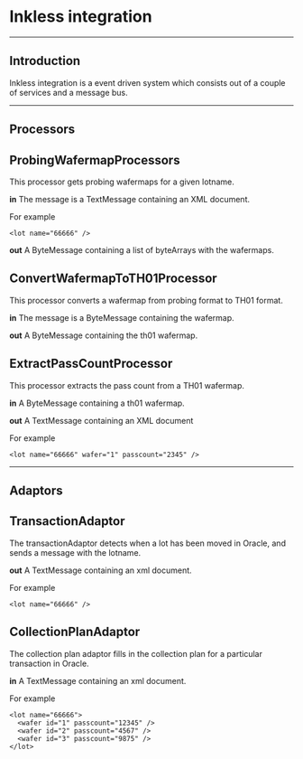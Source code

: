 
Inkless integration
===================

------------
Introduction
------------

Inkless integration is a event driven system which consists out of a couple of services and a message bus.

----------
Processors
----------

ProbingWafermapProcessors
-------------------------
This processor gets probing wafermaps for a given lotname.

**in**
The message is a TextMessage containing an XML document.

For example

    <lot name="66666" />

**out**
A ByteMessage containing a list of byteArrays with the wafermaps.


ConvertWafermapToTH01Processor
------------------------------
This processor converts a wafermap from probing format to TH01 format.

**in**
The message is a ByteMessage containing the wafermap.

**out**
A ByteMessage containing the th01 wafermap.

ExtractPassCountProcessor
-------------------------
This processor extracts the pass count from a TH01 wafermap.

**in**
A ByteMessage containing a th01 wafermap.

**out**
A TextMessage containing an XML document

For example

    <lot name="66666" wafer="1" passcount="2345" />


--------
Adaptors
--------

TransactionAdaptor
------------------

The transactionAdaptor detects when a lot has been moved in Oracle,  and sends a message with the lotname.

**out**
A TextMessage containing an xml document.

For example

    <lot name="66666" />


CollectionPlanAdaptor
---------------------

The collection plan adaptor fills in the collection plan for a particular transaction in Oracle.

**in**
A TextMessage containing an xml document.

For example

    <lot name="66666">
      <wafer id="1" passcount="12345" />
      <wafer id="2" passcount="4567" />
      <wafer id="3" passcount="9875" />
    </lot>
